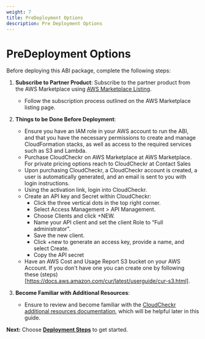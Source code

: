 ```yaml
---
weight: 7
title: PreDeployment Options
description: Pre Deployment Options
---
```


# PreDeployment Options

Before deploying this ABI package, complete the following steps:

1. **Subscribe to Partner Product**: Subscribe to the partner product from the AWS Marketplace using [AWS Marketplace Listing](https://aws.amazon.com/marketplace/pp/prodview-s3pimhbls2qpm).
    - Follow the subscription process outlined on the AWS Marketplace listing page.

2. **Things to be Done Before Deployment**:
    - Ensure you have an IAM role in your AWS account to run the ABI, and that you have the necessary permissions to create and manage CloudFormation stacks, as well as access to the required services such as S3 and Lambda.
    - Purchase CloudCheckr on AWS Marketplace at AWS Marketplace. For private pricing options reach to CloudCheckr at Contact Sales
    - Upon purchasing CloudCheckr, a CloudCheckr account is created, a user is automatically generated, and an email is sent to you with login instructions.
    - Using the activation link, login into CloudCheckr.
    - Create an API key and Secret within CloudCheckr:
        - Click the three vertical dots in the top right corner.
        - Select Access Management > API Management.
        - Choose Clients and click +NEW.
        - Name your API client and set the client Role to “Full administrator”.
        - Save the new client.
        - Click +new to generate an access key, provide a name, and select Create.
        - Copy the API secret
    - Have an AWS Cost and Usage Report S3 bucket on your AWS Account. If you don't have one you can create one by following these (steps)[https://docs.aws.amazon.com/cur/latest/userguide/cur-s3.html].

3. **Become Familiar with Additional Resources**:
    - Ensure to review and become familiar with the [CloudCheckr additional resources documentation](https://success.cloudcheckr.com), which will be helpful later in this guide.


**Next:** Choose **[Deployment Steps](/deployment-steps/index.html)** to get started.
